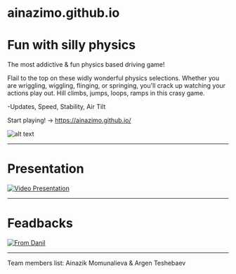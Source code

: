 # ainazimo.github.io

# Fun with silly physics
The most addictive  & fun physics based driving game!

Flail to the top on these widly wonderful physics selections. Whether you are wriggling, wiggling, flinging, or springing, you'll crack up watching your actions play out.
Hill climbs, jumps, loops, ramps in this crasy game. 

-Updates, Speed, Stability, Air Tilt

Start playing!  -> https://ainazimo.github.io/

![alt text](https://i.pinimg.com/originals/e0/49/0c/e0490cac7cdcae96319c46633f1eb928.png)

<hr>

# Presentation

[![Video Presentation](https://youtu.be/E303x388jvM)](https://youtu.be/E303x388jvM)
<hr>

# Feadbacks

[![From Danil](https://drive.google.com/drive/folders/1IzVRX2gtqEL-pFqyPrS-scMHL3F6VKMa)](https://drive.google.com/drive/folders/1IzVRX2gtqEL-pFqyPrS-scMHL3F6VKMa)

<hr>
Team members list:
Ainazik Momunalieva & Argen Teshebaev
